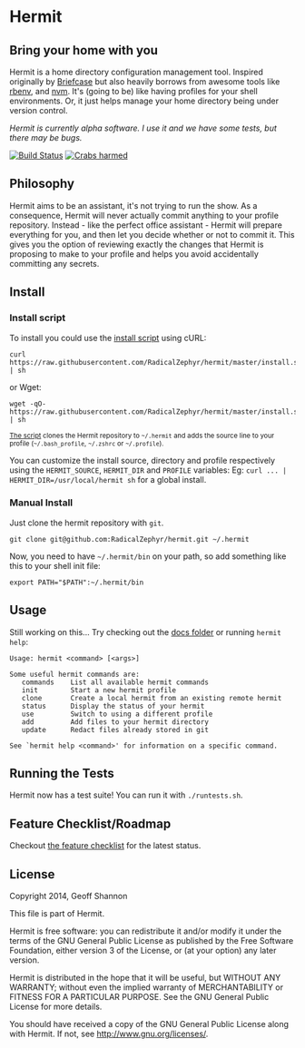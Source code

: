 Hermit
======

Bring your home with you
------------------------

Hermit is a home directory configuration management tool. Inspired
originally by [Briefcase] but also heavily borrows from awesome tools
like [rbenv], and [nvm]. It's (going to be) like having profiles for
your shell environments. Or, it just helps manage your home directory
being under version control.

_Hermit is currently alpha software. I use it and we have some
tests, but there may be bugs._

[![Build Status](https://travis-ci.org/RadicalZephyr/hermit.svg?branch=master)](https://travis-ci.org/RadicalZephyr/hermit)
[![Crabs harmed](http://img.shields.io/badge/crabs_harmed-0-blue.svg)](http://shields.io/)

[Briefcase]: https://github.com/jim/briefcase
[rbenv]: https://github.com/sstephenson/rbenv
[nvm]: https://github.com/creationix/nvm


Philosophy
----------

Hermit aims to be an assistant, it's not trying to run the show. As a
consequence, Hermit will never actually commit anything to your
profile repository. Instead - like the perfect office assistant -
Hermit will prepare everything for you, and then let you decide
whether or not to commit it. This gives you the option of reviewing
exactly the changes that Hermit is proposing to make to your profile
and helps you avoid accidentally committing any secrets.

Install
-------

### Install script

To install you could use the [install script] using cURL:

    curl https://raw.githubusercontent.com/RadicalZephyr/hermit/master/install.sh | sh

or Wget:

    wget -qO- https://raw.githubusercontent.com/RadicalZephyr/hermit/master/install.sh | sh

<sub>[The script][install script] clones the Hermit repository to
`~/.hermit` and adds the source line to your profile
(`~/.bash_profile`, `~/.zshrc` or `~/.profile`).</sub>

You can customize the install source, directory and profile
respectively using the `HERMIT_SOURCE`, `HERMIT_DIR` and `PROFILE`
variables: Eg: `curl ... | HERMIT_DIR=/usr/local/hermit sh` for a
global install.


[install script]: https://raw.githubusercontent.com/RadicalZephyr/hermit/master/install.sh

### Manual Install

Just clone the hermit repository with `git`.

    git clone git@github.com:RadicalZephyr/hermit.git ~/.hermit

Now, you need to have `~/.hermit/bin` on your path, so add something
like this to your shell init file:

    export PATH="$PATH":~/.hermit/bin

Usage
-----

Still working on this... Try checking out the
[docs folder][hermit-docs] or running `hermit help`:

[hermit-docs]: https://github.com/RadicalZephyr/hermit/tree/master/doc


```
Usage: hermit <command> [<args>]

Some useful hermit commands are:
   commands    List all available hermit commands
   init        Start a new hermit profile
   clone       Create a local hermit from an existing remote hermit
   status      Display the status of your hermit
   use         Switch to using a different profile
   add         Add files to your hermit directory
   update      Redact files already stored in git

See `hermit help <command>' for information on a specific command.
```

Running the Tests
-----------------

Hermit now has a test suite! You can run it with `./runtests.sh`.

Feature Checklist/Roadmap
-------------------------

Checkout
[the feature checklist](https://github.com/RadicalZephyr/hermit/issues/12) for
the latest status.


License
-------

Copyright 2014, Geoff Shannon

This file is part of Hermit.

Hermit is free software: you can redistribute it and/or modify it
under the terms of the GNU General Public License as published by
the Free Software Foundation, either version 3 of the License, or
(at your option) any later version.

Hermit is distributed in the hope that it will be useful, but
WITHOUT ANY WARRANTY; without even the implied warranty of
MERCHANTABILITY or FITNESS FOR A PARTICULAR PURPOSE.  See the GNU
General Public License for more details.

You should have received a copy of the GNU General Public License
along with Hermit. If not, see <http://www.gnu.org/licenses/>.
